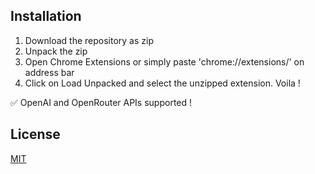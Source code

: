 ## Installation
1. Download the repository as zip  
2. Unpack the zip  
3. Open Chrome Extensions or simply paste 'chrome://extensions/' on address bar  
4. Click on Load Unpacked and select the unzipped extension. Voila !  

:white_check_mark: OpenAI and OpenRouter APIs supported !
## License
[MIT](https://choosealicense.com/licenses/mit/)
